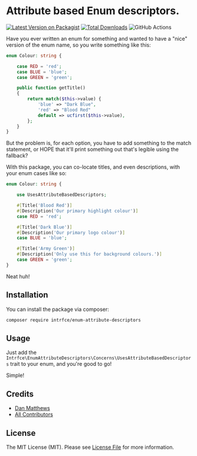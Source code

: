 # Attribute based Enum descriptors.

[![Latest Version on Packagist](https://img.shields.io/packagist/v/intrfce/enum-attribute-descriptors.svg?style=flat-square)](https://packagist.org/packages/intrfce/enum-attribute-descriptors)
[![Total Downloads](https://img.shields.io/packagist/dt/intrfce/enum-attribute-descriptors.svg?style=flat-square)](https://packagist.org/packages/intrfce/enum-attribute-descriptors)
![GitHub Actions](https://github.com/intrfce/enum-attribute-descriptors/actions/workflows/main.yml/badge.svg)

Have you ever written an enum for something and wanted to have a "nice" version of the enum name, so you write something like this:

```php
enum Colour: string {

    case RED = 'red';
    case BLUE = 'blue';
    case GREEN = 'green';

    public function getTitle()
    {
        return match($this->value) {
            'blue' => "Dark Blue",
            'red' => "Blood Red"
            default => ucfirst($this->value),
        };
    }
}
```

But the problem is, for each option, you have to add something to the match statement, or HOPE that it'll print something out that's legible using the fallback?

With this package, you can co-locate titles, and even descriptions, with your enum cases like so:

```php
enum Colour: string {

    use UsesAttributeBasedDescriptors;

    #[Title('Blood Red')]
    #[Description('Our primary highlight colour')]
    case RED = 'red';

    #[Title('Dark Blue')]
    #[Description('Our primary logo colour')]
    case BLUE = 'blue';

    #[Title('Army Green')]
    #[Description('Only use this for background colours.')]
    case GREEN = 'green';
}
```

Neat huh!

## Installation

You can install the package via composer:

```bash
composer require intrfce/enum-attribute-descriptors
```

## Usage

Just add the `Intrfce\EnumAttributeDescriptors\Concerns\UsesAttributeBasedDescriptors` trait to your enum, and you're good to go!

Simple!

## Credits

-   [Dan Matthews](https://github.com/intrfce)
-   [All Contributors](../../contributors)

## License

The MIT License (MIT). Please see [License File](LICENSE.md) for more information.
